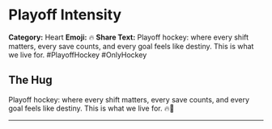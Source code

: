 # Playoff Intensity

**Category:** Heart
**Emoji:** 🔥
**Share Text:** Playoff hockey: where every shift matters, every save counts, and every goal feels like destiny. This is what we live for. #PlayoffHockey #OnlyHockey

## The Hug

Playoff hockey: where every shift matters, every save counts, and every goal feels like destiny. This is what we live for. 🔥🏒

---
